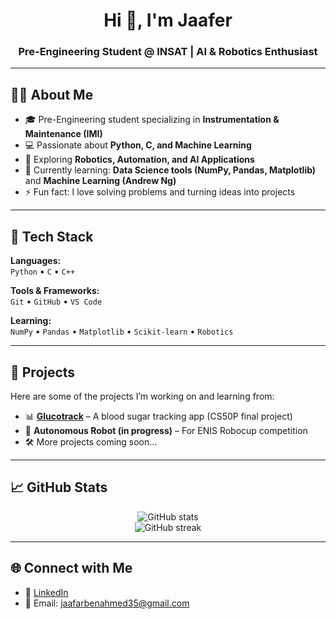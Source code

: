 <!-- Profile Header -->
<h1 align="center">Hi 👋, I'm Jaafer</h1>
<h3 align="center">Pre-Engineering Student @ INSAT | AI & Robotics Enthusiast</h3>

---

## 👨‍💻 About Me
- 🎓 Pre-Engineering student specializing in **Instrumentation & Maintenance (IMI)**  
- 💻 Passionate about **Python, C, and Machine Learning**  
- 🤖 Exploring **Robotics, Automation, and AI Applications**  
- 🌱 Currently learning: **Data Science tools (NumPy, Pandas, Matplotlib)** and **Machine Learning (Andrew Ng)**  
- ⚡ Fun fact: I love solving problems and turning ideas into projects

---

## 🔧 Tech Stack
**Languages:**  
`Python` • `C` • `C++`  

**Tools & Frameworks:**  
`Git` • `GitHub` • `VS Code`  

**Learning:**  
`NumPy` • `Pandas` • `Matplotlib` • `Scikit-learn` • `Robotics`  

---

## 🚀 Projects
Here are some of the projects I’m working on and learning from:

- 📊 **[Glucotrack](https://github.com/your-username/glucotrack)** – A blood sugar tracking app (CS50P final project)  
- 🤖 **Autonomous Robot (in progress)** – For ENIS Robocup competition  
- 🛠️ More projects coming soon…  

---

## 📈 GitHub Stats
<p align="center">
  <img src="https://github-readme-stats.vercel.app/api?username=YOUR_USERNAME&show_icons=true&theme=tokyonight" alt="GitHub stats" />
  <br>
  <img src="https://github-readme-streak-stats.herokuapp.com/?user=YOUR_USERNAME&theme=tokyonight" alt="GitHub streak" />
</p>

---

## 🌐 Connect with Me
- 💼 [LinkedIn]([https://linkedin.com/in/ben-ahmed-jaafer-a2504a322/])  
- 📧 Email: jaafarbenahmed35@gmail.com  
